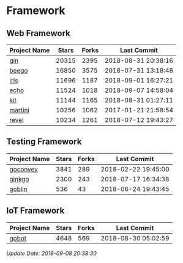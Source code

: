 # Framework

## Web Framework

| Project Name | Stars | Forks | Last Commit |
| ------------ | ----- | ----- | ----------- |
| [gin](https://github.com/gin-gonic/gin) | 20315 | 2395 | 2018-08-31 20:38:16 |
| [beego](https://github.com/astaxie/beego) | 16850 | 3575 | 2018-07-31 13:18:48 |
| [iris](https://github.com/kataras/iris) | 11696 | 1187 | 2018-09-01 16:27:21 |
| [echo](https://github.com/labstack/echo) | 11524 | 1018 | 2018-09-07 14:58:04 |
| [kit](https://github.com/go-kit/kit) | 11144 | 1165 | 2018-08-31 01:27:11 |
| [martini](https://github.com/go-martini/martini) | 10256 | 1062 | 2017-01-21 21:58:54 |
| [revel](https://github.com/revel/revel) | 10234 | 1261 | 2018-07-12 19:43:27 |

## Testing Framework

| Project Name | Stars | Forks | Last Commit |
| ------------ | ----- | ----- | ----------- |
| [goconvey](https://github.com/smartystreets/goconvey) | 3841 | 289 | 2018-02-22 19:45:00 |
| [ginkgo](https://github.com/onsi/ginkgo) | 2300 | 243 | 2018-07-17 16:34:38 |
| [goblin](https://github.com/franela/goblin) | 536 | 43 | 2018-06-24 19:43:45 |

## IoT Framework

| Project Name | Stars | Forks | Last Commit |
| ------------ | ----- | ----- | ----------- |
| [gobot](https://github.com/hybridgroup/gobot) | 4648 | 569 | 2018-08-30 05:02:59 |

*Update Date: 2018-09-08 20:38:30*